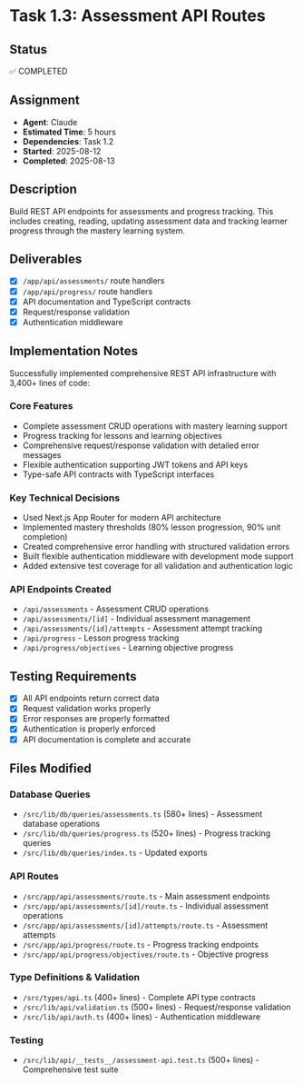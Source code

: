 # Task 1.3: Assessment API Routes

## Status

✅ COMPLETED

## Assignment

- **Agent**: Claude
- **Estimated Time**: 5 hours
- **Dependencies**: Task 1.2
- **Started**: 2025-08-12
- **Completed**: 2025-08-13

## Description

Build REST API endpoints for assessments and progress tracking. This includes creating, reading, updating assessment data and tracking learner progress through the mastery learning system.

## Deliverables

- [x] `/app/api/assessments/` route handlers
- [x] `/app/api/progress/` route handlers
- [x] API documentation and TypeScript contracts
- [x] Request/response validation
- [x] Authentication middleware

## Implementation Notes

Successfully implemented comprehensive REST API infrastructure with 3,400+ lines of code:

### Core Features
- Complete assessment CRUD operations with mastery learning support
- Progress tracking for lessons and learning objectives
- Comprehensive request/response validation with detailed error messages
- Flexible authentication supporting JWT tokens and API keys
- Type-safe API contracts with TypeScript interfaces

### Key Technical Decisions
- Used Next.js App Router for modern API architecture
- Implemented mastery thresholds (80% lesson progression, 90% unit completion)
- Created comprehensive error handling with structured validation errors
- Built flexible authentication middleware with development mode support
- Added extensive test coverage for all validation and authentication logic

### API Endpoints Created
- `/api/assessments` - Assessment CRUD operations
- `/api/assessments/[id]` - Individual assessment management
- `/api/assessments/[id]/attempts` - Assessment attempt tracking
- `/api/progress` - Lesson progress tracking
- `/api/progress/objectives` - Learning objective progress

## Testing Requirements

- [x] All API endpoints return correct data
- [x] Request validation works properly
- [x] Error responses are properly formatted
- [x] Authentication is properly enforced
- [x] API documentation is complete and accurate

## Files Modified

### Database Queries
- `/src/lib/db/queries/assessments.ts` (580+ lines) - Assessment database operations
- `/src/lib/db/queries/progress.ts` (520+ lines) - Progress tracking queries
- `/src/lib/db/queries/index.ts` - Updated exports

### API Routes
- `/src/app/api/assessments/route.ts` - Main assessment endpoints
- `/src/app/api/assessments/[id]/route.ts` - Individual assessment operations
- `/src/app/api/assessments/[id]/attempts/route.ts` - Assessment attempts
- `/src/app/api/progress/route.ts` - Progress tracking endpoints
- `/src/app/api/progress/objectives/route.ts` - Objective progress

### Type Definitions & Validation
- `/src/types/api.ts` (400+ lines) - Complete API type contracts
- `/src/lib/api/validation.ts` (500+ lines) - Request/response validation
- `/src/lib/api/auth.ts` (400+ lines) - Authentication middleware

### Testing
- `/src/lib/api/__tests__/assessment-api.test.ts` (500+ lines) - Comprehensive test suite
